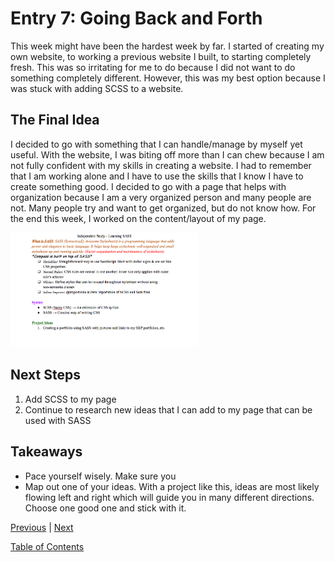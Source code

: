 # Entry 7: Going Back and Forth

This week might have been the hardest week by far. I started of creating my own website, to working a previous website I built, to starting completely fresh. This was so irritating for me to do because I did not want to do something completely different. However, this was my best option because I was stuck with adding SCSS to a website. 

## The Final Idea
I decided to go with something that I can handle/manage by myself yet useful. With the website, I was biting off more than I can chew because I am not fully confident with my skills in creating a website. I had to remember that I am working alone and I have to use the skills that I know I have to create something good. I decided to go with a page that helps with organization because I am a very organized person and many people are not. Many people try and want to get organized, but do not know how. For the end this week, I worked on the content/layout of my page.

<img src="../img.png" style="width: 300px;" />

## Next Steps 
1. Add SCSS to my page
2. Continue to research new ideas that I can add to my page that can be used with SASS

## Takeaways
+ Pace yourself wisely. Make sure you 
+ Map out one of your ideas. With a project like this, ideas are most likely flowing left and right which will guide you in many different directions. Choose one good one and stick with it. 



[Previous](../entries/entry06.md) |  [Next](../entries/entry08.md)

[Table of Contents](../README.md)